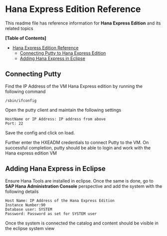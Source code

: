 # Hana Express Edition Reference

This readme file has reference information for **Hana Express Edition** and its related topics

**[Table of Contents]**

- [Hana Express Edition Reference](#hana-express-edition-reference)
  - [Connecting Putty to Hana Express Edition](#connecting-putty)
  - [Adding Hana Express in Eclipse](#adding-hana-express-in-eclipse)

## Connecting Putty

Find the IP Address of the VM Hana Express edition by running the following command

```
/sbin/ifconfig
```

Open the putty client and maintain the following settings

```
HostName or IP Address: IP address from above
Port: 22
```

Save the config and click on load.

Further enter the HXEADM credentials to connect Putty to the VM. On successful completion, putty should be able to login and work with the Hana express edition VM

## Adding Hana Express in Eclipse

Ensure Hana Tools are installed in eclipse. Once the same is done, go to **SAP Hana Administration Console** perspective and add the system with the following details

```
Host Name: IP Address of the Hana Express Edition
Instance Number:90
Database user: SYSTEM
Password: Password as set for SYSTEM user
```

Once the system is connected the catalog and content should be visible in the eclipse system view
